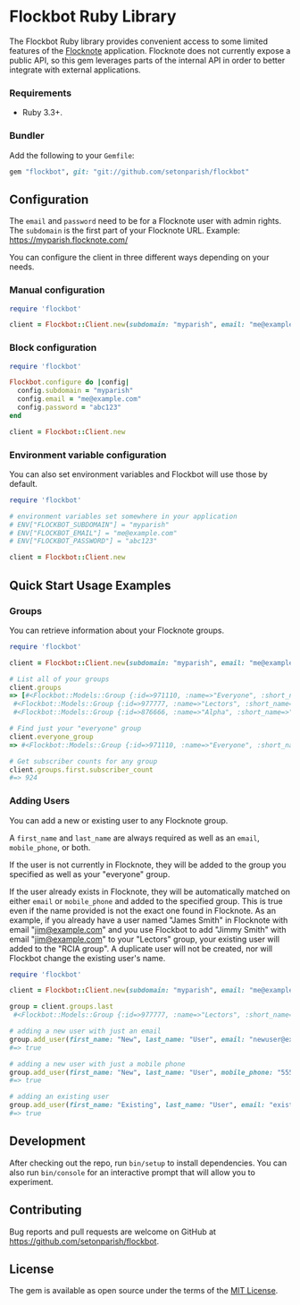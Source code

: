 # Flockbot Ruby Library

The Flockbot Ruby library provides convenient access to some limited features
of the [Flocknote](https://www.flocknote.com/) application. Flocknote does
not currently expose a public API, so this gem leverages parts of the
internal API in order to better integrate with external applications.

### Requirements

* Ruby 3.3+.

### Bundler

Add the following to your `Gemfile`:

``` ruby
gem "flockbot", git: "git://github.com/setonparish/flockbot"
```

## Configuration

The `email` and `password` need to be for a Flocknote user with admin rights.
The `subdomain` is the first part of your Flocknote URL.  Example: https://myparish.flocknote.com/

You can configure the client in three different ways depending on your needs.

### Manual configuration

```ruby
require 'flockbot'

client = Flockbot::Client.new(subdomain: "myparish", email: "me@example.com", password: "abc123")
```

### Block configuration

``` ruby
require 'flockbot'

Flockbot.configure do |config|
  config.subdomain = "myparish"
  config.email = "me@example.com"
  config.password = "abc123"
end

client = Flockbot::Client.new
```

### Environment variable configuration
You can also set environment variables and Flockbot will use those by default.

```ruby
require 'flockbot'

# environment variables set somewhere in your application
# ENV["FLOCKBOT_SUBDOMAIN"] = "myparish"
# ENV["FLOCKBOT_EMAIL"] = "me@example.com"
# ENV["FLOCKBOT_PASSWORD"] = "abc123"

client = Flockbot::Client.new
```

## Quick Start Usage Examples

### Groups

You can retrieve information about your Flocknote groups.

```ruby
require 'flockbot'

client = Flockbot::Client.new(subdomain: "myparish", email: "me@example.com", password: "abc123")

# List all of your groups
client.groups
=> [#<Flockbot::Models::Group {:id=>971110, :name=>"Everyone", :short_name=>"everyone", :everyone?=>true, :subscriber_count=>nil}>,
 #<Flockbot::Models::Group {:id=>977777, :name=>"Lectors", :short_name=>"LectorsGroup", :everyone?=>false, :subscriber_count=>nil}>,
 #<Flockbot::Models::Group {:id=>876666, :name=>"Alpha", :short_name=>"Alpha", :everyone?=>false, :subscriber_count=>nil}>]

# Find just your "everyone" group
client.everyone_group
=> #<Flockbot::Models::Group {:id=>971110, :name=>"Everyone", :short_name=>"everyone", :everyone?=>true, :subscriber_count=>nil}>

# Get subscriber counts for any group
client.groups.first.subscriber_count
#=> 924
```

### Adding Users

You can add a new or existing user to any Flocknote group.

A `first_name` and `last_name` are always required as well as an `email`, `mobile_phone`, or both.

If the user is not currently in Flocknote, they will be added to the group you specified as well as your "everyone" group.

If the user already exists in Flocknote, they will be automatically matched on either `email` or `mobile_phone` and added to the specified group.  This is true even if the name provided is not the exact one found in Flocknote.  As an example, if you already have a user named "James Smith" in Flocknote with email "jim@example.com" and you use Flockbot to add "Jimmy Smith" with email "jim@example.com" to your "Lectors" group, your existing user will added to the "RCIA group".  A duplicate user will not be created, nor will Flockbot change the existing user's name.

```ruby
require 'flockbot'

client = Flockbot::Client.new(subdomain: "myparish", email: "me@example.com", password: "abc123")

group = client.groups.last
 #<Flockbot::Models::Group {:id=>977777, :name=>"Lectors", :short_name=>"LectorsGroup", :everyone?=>false, :subscriber_count=>nil}>

# adding a new user with just an email
group.add_user(first_name: "New", last_name: "User", email: "newuser@example.com")
#=> true

# adding a new user with just a mobile phone
group.add_user(first_name: "New", last_name: "User", mobile_phone: "555-555-5555")
#=> true

# adding an existing user
group.add_user(first_name: "Existing", last_name: "User", email: "existinguser@example.com")
#=> true
```

## Development

After checking out the repo, run `bin/setup` to install dependencies. You can also run `bin/console` for an interactive prompt that will allow you to experiment.

## Contributing

Bug reports and pull requests are welcome on GitHub at https://github.com/setonparish/flockbot.

## License

The gem is available as open source under the terms of the [MIT License](https://opensource.org/licenses/MIT).
